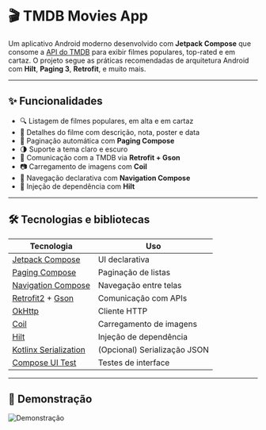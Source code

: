 # 🎬 TMDB Movies App

Um aplicativo Android moderno desenvolvido com **Jetpack Compose** que consome a [API do TMDB](https://www.themoviedb.org/) para exibir filmes populares, top-rated e em cartaz. O projeto segue as práticas recomendadas de arquitetura Android com **Hilt**, **Paging 3**, **Retrofit**, e muito mais.

---

## ✨ Funcionalidades

- 🔍 Listagem de filmes populares, em alta e em cartaz
- 📄 Detalhes do filme com descrição, nota, poster e data
- 🔄 Paginação automática com **Paging Compose**
- 🌗 Suporte a tema claro e escuro
- 📡 Comunicação com a TMDB via **Retrofit + Gson**
- 📷 Carregamento de imagens com **Coil**
- 🧭 Navegação declarativa com **Navigation Compose**
- 💉 Injeção de dependência com **Hilt**

---

## 🛠️ Tecnologias e bibliotecas

| Tecnologia | Uso |
|------------|-----|
| [Jetpack Compose](https://developer.android.com/jetpack/compose) | UI declarativa |
| [Paging Compose](https://developer.android.com/jetpack/androidx/releases/paging) | Paginação de listas |
| [Navigation Compose](https://developer.android.com/jetpack/compose/navigation) | Navegação entre telas |
| [Retrofit2](https://square.github.io/retrofit/) + [Gson](https://github.com/google/gson) | Comunicação com APIs |
| [OkHttp](https://square.github.io/okhttp/) | Cliente HTTP |
| [Coil](https://coil-kt.github.io/coil/compose/) | Carregamento de imagens |
| [Hilt](https://developer.android.com/training/dependency-injection/hilt-android) | Injeção de dependência |
| [Kotlinx Serialization](https://github.com/Kotlin/kotlinx.serialization) | (Opcional) Serialização JSON |
| [Compose UI Test](https://developer.android.com/jetpack/compose/testing) | Testes de interface |

---

## 🎥 Demonstração

![Demonstração](asset/demo.gif)


